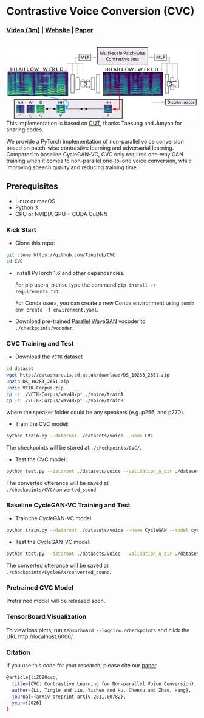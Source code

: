 

# Contrastive Voice Conversion (CVC)

###  [Video (3m)](https://youtu.be/bIxrmISaqbQ) |   [Website](https://tinglok.netlify.app/files/cvc) |   [Paper](https://arxiv.org/abs/2011.00782)
<br>

<img src='figs/CVC.jpg' align="right" width=960>

<br><br><br><br>

This implementation is based on [CUT](https://github.com/taesungp/contrastive-unpaired-translation), thanks Taesung and Junyan for sharing codes.

We provide a PyTorch implementation of non-parallel voice conversion based on patch-wise contrastive learning and adversarial learning. Compared to baseline CycleGAN-VC, CVC only requires one-way GAN training when it comes to non-parallel one-to-one voice conversion, while improving speech quality and reducing training time. 

## Prerequisites
- Linux or macOS
- Python 3
- CPU or NVIDIA GPU + CUDA CuDNN

### Kick Start

- Clone this repo:
```bash
git clone https://github.com/Tinglok/CVC
cd CVC
```

- Install PyTorch 1.6 and other dependencies.

  For pip users, please type the command `pip install -r requirements.txt`.

  For Conda users,  you can create a new Conda environment using `conda env create -f environment.yaml`.
  
- Download pre-trained [Parallel WaveGAN](https://drive.google.com/drive/folders/1qoocM-VQZpjbv5B-zVJpdraazGcPL0So?usp=drive_open) vocoder to `./checkpoints/vocoder`.


### CVC Training and Test

- Download the `VCTK` dataset
```bash
cd dataset
wget http://datashare.is.ed.ac.uk/download/DS_10283_2651.zip
unzip DS_10283_2651.zip
unzip VCTK-Corpus.zip
cp -r ./VCTK-Corpus/wav48/p* ./voice/trainA
cp -r ./VCTK-Corpus/wav48/p* ./voice/trainB
```
where the speaker folder could be any speakers (e.g. p256, and p270).

- Train the CVC model:
```bash
python train.py --dataroot ./datasets/voice --name CVC
```
The checkpoints will be stored at `./checkpoints/CVC/`.

- Test the CVC model:
```bash
python test.py --dataroot ./datasets/voice --validation_A_dir ./datasets/voice/trainA --output_A_dir ./checkpoints/CVC/converted_sound
```

The converted utterance will be saved at `./checkpoints/CVC/converted_sound`.

### Baseline CycleGAN-VC Training and Test

- Train the CycleGAN-VC model:
```bash
python train.py --dataroot ./datasets/voice --name CycleGAN --model cycle_gan
```
- Test the CycleGAN-VC model:
```bash
python test.py --dataroot ./datasets/voice --validation_A_dir ./datasets/voice/trainA --output_A_dir ./checkpoints/CycleGAN/converted_sound --model cycle_gan
```

The converted utterance will be saved at `./checkpoints/CycleGAN/converted_sound`.

### Pretrained CVC  Model 

Pretrained model will be released soon.

### TensorBoard Visualization

To view loss plots, run `tensorboard --logdir=./checkpoints` and click the URL http://localhost:6006/.

### Citation

If you use this code for your research, please cite our [paper](https://arxiv.org/abs/2011.00782).

```bash
@article{li2020cvc,
  title={CVC: Contrastive Learning for Non-parallel Voice Conversion},
  author={Li, Tingle and Liu, Yichen and Hu, Chenxu and Zhao, Hang},
  journal={arXiv preprint arXiv:2011.00782},
  year={2020}
}
```
